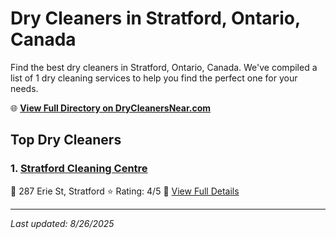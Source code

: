 # Dry Cleaners in Stratford, Ontario, Canada

Find the best dry cleaners in Stratford, Ontario, Canada. We've compiled a list of 1 dry cleaning services to help you find the perfect one for your needs.

🌐 **[View Full Directory on DryCleanersNear.com](https://drycleanersnear.com/city/Canada/Ontario/Stratford)**

## Top Dry Cleaners

### 1. [Stratford Cleaning Centre](https://drycleanersnear.com/dryCleaner/689014b6913e4c7c8f7e9b7b/stratford-cleaning-centre)
📍 287 Erie St, Stratford
⭐ Rating: 4/5
🔗 [View Full Details](https://drycleanersnear.com/dryCleaner/689014b6913e4c7c8f7e9b7b/stratford-cleaning-centre)


---

*Last updated: 8/26/2025*
